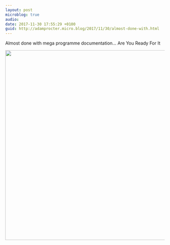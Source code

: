 ```yaml
---
layout: post
microblog: true
audio: 
date: 2017-11-30 17:55:29 +0100
guid: http://adamprocter.micro.blog/2017/11/30/almost-done-with.html
---
```

Almost done with mega programme documentation... Are You Ready For It

<img src="http://discursive.adamprocter.co.uk/uploads/2017/6515925542.jpg" width="600" height="600" />
